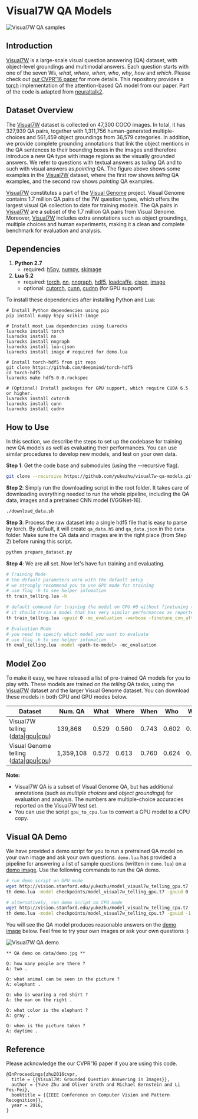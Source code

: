 # Visual7W QA Models

![Visual7W QA samples](http://web.stanford.edu/~yukez/images/img/visual7w_examples.png "Visual7W example QAs")

## Introduction

[Visual7W](http://web.stanford.edu/~yukez/visual7w/) is a large-scale visual question answering (QA) dataset, with object-level groundings and multimodal answers.
Each question starts with one of the seven Ws, *what*, *where*, *when*, *who*, *why*, *how* and *which*. Please check out [our CVPR'16 paper](http://web.stanford.edu/~yukez/papers/cvpr2016.pdf) for more details. This repository provides a [torch](http://torch.ch/) implementation of the attention-based QA model from our paper. Part of the code is adapted from [neuraltalk2](https://github.com/karpathy/neuraltalk2).

## Dataset Overview
The [Visual7W](http://web.stanford.edu/~yukez/visual7w/) dataset is collected on 47,300 COCO images. In total, it has 327,939 QA pairs, together with 1,311,756 human-generated multiple-choices and 561,459 object groundings from 36,579 categories. In addition, we provide complete grounding annotations that link the object mentions in the QA sentences to their bounding boxes in the images and therefore introduce a new QA type with image regions as the visually grounded answers. We refer to questions with textual answers
as *telling* QA and to such with visual answers as *pointing* QA. The figure above shows some examples in the [Visual7W](http://web.stanford.edu/~yukez/visual7w/) dataset, where the first row shows *telling* QA examples, and the second row shows *pointing* QA examples.

[Visual7W](http://web.stanford.edu/~yukez/visual7w/) constitutes a part of the [Visual Genome](http://visualgenome.org/) project. Visual Genome contains 1.7 million QA pairs of the 7W question types, which offers the largest visual QA collection to date for training models. The QA pairs in [Visual7W](http://web.stanford.edu/~yukez/visual7w/) are a subset of the 1.7 million QA pairs from Visual Genome. Moreover, [Visual7W](http://web.stanford.edu/~yukez/visual7w/) includes extra annotations such as object groundings, multiple choices and human experiments, making it a clean and complete benchmark for evaluation and analysis.

## Dependencies
1.  **Python 2.7**
    - required: [h5py](http://www.h5py.org/), [numpy](http://www.numpy.org/), [skimage](http://scikit-image.org/)
2.  **Lua 5.2**
    -  required: [torch](http://torch.ch/), [nn](https://github.com/torch/nn), [nngraph](https://github.com/torch/nngraph), [hdf5](https://github.com/deepmind/torch-hdf5), [loadcaffe](https://github.com/szagoruyko/loadcaffe), [cjson](https://github.com/mpx/lua-cjson), [image](https://github.com/torch/image)
    -  optional: [cutorch](https://github.com/torch/cutorch), [cunn](https://github.com/torch/cunn), [cudnn](https://github.com/soumith/cudnn.torch)  (for GPU support)

To install these dependencies after installing Python and Lua:
```Shell
# Install Python dependencies using pip
pip install numpy h5py scikit-image

# Install most Lua dependencies using luarocks
luarocks install torch
luarocks install nn
luarocks install nngraph
luarocks install lua-cjson
luarocks install image # required for demo.lua

# Install torch-hdf5 from git repo
git clone https://github.com/deepmind/torch-hdf5
cd torch-hdf5
luarocks make hdf5-0-0.rockspec

# (Optional) Install packages for GPU support, which require CUDA 6.5 or higher.
luarocks install cutorch
luarocks install cunn
luarocks install cudnn
```

## How to Use
In this section, we describe the steps to set up the codebase for training new QA models as well as evaluating their performances. You can use similar procedures to develop new models, and test on your own data.

**Step 1**: Get the code base and submodules (using the --recursive flag).
```bash
git clone --recursive https://github.com/yukezhu/visual7w-qa-models.git
```

**Step 2**: Simply run the downloading script in the root folder. It takes care of downloading everything needed to run the whole pipeline, including the QA data, images and a pretrained CNN model (VGGNet-16).
```bash
./download_data.sh
```

**Step 3**: Process the raw dataset into a single hdf5 file that is easy to parse by torch. By default, it will create `qa_data.h5` and `qa_data.json` in the `data` folder. Make sure the QA data and images are in the right place (from Step 2) before runing this script.
```bash
python prepare_dataset.py
```

**Step 4**: We are all set. Now let's have fun training and evaluating.
```bash
# Training Mode
# the default parameters work with the default setup
# we strongly recommend you to use GPU mode for training
# use flag -h to see helper infomation
th train_telling.lua -h

# default command for training the model on GPU #0 without finetuning the CNN
# it should train a model that has very similar performances as reported in our paper
th train_telling.lua -gpuid 0 -mc_evaluation -verbose -finetune_cnn_after -1

# Evaluation Mode
# you need to specify which model you want to evaluate
# use flag -h to see helper infomation
th eval_telling.lua -model <path-to-model> -mc_evaluation
```

## Model Zoo
To make it easy, we have released a list of pre-trained QA models for you to play with.
These models are trained on the *telling* QA tasks, using the [Visual7W](http://web.stanford.edu/~yukez/visual7w/) dataset and the larger Visual Genome dataset. You can download these models in both CPU and GPU modes below.

Dataset                       | Num. QA  | What  | Where | When  | Who  | Why  | How  | Overall |
----------------------------- |-------------------| ------| ------| ------| -----| -----| -----| --------|
Visual7W telling ([data](http://web.stanford.edu/~yukez/papers/resources/dataset_v7w_telling.zip)\|[gpu](http://vision.stanford.edu/yukezhu/model_visual7w_telling_gpu.t7)\|[cpu](http://vision.stanford.edu/yukezhu/model_visual7w_telling_cpu.t7)) | 139,868 | 0.529	| 0.560	| 0.743	| 0.602	| 0.522	| 0.466	| 0.541 |
Visual Genome telling ([data](http://web.stanford.edu/~yukez/papers/resources/dataset_visualgenome_telling.zip)\|[gpu](http://vision.stanford.edu/yukezhu/model_visualgenome_telling_gpu.t7)\|[cpu](http://vision.stanford.edu/yukezhu/model_visualgenome_telling_cpu.t7))    | 1,359,108 | 0.572	| 0.613	| 0.760	| 0.624	| 0.590	| 0.531	| 0.587 |

**Note:**
- Visual7W QA is a subset of Visual Genome QA, but has additional annotations (such as *multiple choices* and *object groundings*) for evaluation and analysis. The numbers are multiple-choice accuracies reported on the Visual7W test set.
- You can use the script `gpu_to_cpu.lua` to convert a GPU model to a CPU copy.

## Visual QA Demo
We have provided a demo script for you to run a pretrained QA model on your own image and ask your own questions. `demo.lua` has provided a pipeline for answering a list of sample questions (written in `demo.lua`) on a [demo image](https://raw.githubusercontent.com/yukezhu/visual7w-qa-models/master/data/demo.jpg). Use the following commands to run the QA demo.
```bash
# run demo script on GPU mode
wget http://vision.stanford.edu/yukezhu/model_visual7w_telling_gpu.t7 -P checkpoints
th demo.lua -model checkpoints/model_visual7w_telling_gpu.t7 -gpuid 0

# alternatively, run demo script on CPU mode
wget http://vision.stanford.edu/yukezhu/model_visual7w_telling_cpu.t7 -P checkpoints
th demo.lua -model checkpoints/model_visual7w_telling_cpu.t7 -gpuid -1
```

You will see the QA model produces reasonable answers on the [demo image](https://raw.githubusercontent.com/yukezhu/visual7w-qa-models/master/data/demo.jpg) below. Feel free to try your own images or ask your own questions :)

![Visual7W QA demo](https://raw.githubusercontent.com/yukezhu/visual7w-qa-models/master/data/demo.jpg "Visual7W QA demo")

```
** QA demo on data/demo.jpg **

Q: how many people are there ?
A: two .

Q: what animal can be seen in the picture ?
A: elephant .

Q: who is wearing a red shirt ?
A: the man on the right .

Q: what color is the elephant ?
A: gray .

Q: when is the picture taken ?
A: daytime .
```

## Reference
Please acknowledge the our CVPR'16 paper if you are using this code.
```
@InProceedings{zhu2016cvpr,
  title = {{Visual7W: Grounded Question Answering in Images}},
  author = {Yuke Zhu and Oliver Groth and Michael Bernstein and Li Fei-Fei},
  booktitle = {{IEEE Conference on Computer Vision and Pattern Recognition}},
  year = 2016,
}
```

